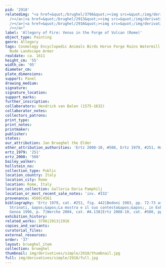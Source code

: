 ```yaml
---
pid: '2918'
relatedimg: "<a href=&quot;/brughel/3796&quot;><img src=&quot;/img/derivatives/simple/3796/thumbnail.jpg&quot;
  /></a>|<a href=&quot;/brughel/2913&quot;><img src=&quot;/img/derivatives/simple/2913/thumbnail.jpg&quot;
  /></a>|<a href=&quot;/brughel/2916&quot;><img src=&quot;/img/derivatives/simple/2916/thumbnail.jpg&quot;
  /></a>"
label: 'Allegory of Fire: Venus in the Forge of Vulcan (Rome)'
object_type: Painting
genre: Allegory
tags: Cosmology Encyclopedic Animals Birds Horse Forge Ruins Watermill Van_Balen Volcano
  Nude Landscape Armor
realdate: ca. 1611
height_cm: '55'
width_cm: '95'
diameter_cm: 
plate_dimensions: 
support: Panel
drawing_medium: 
signature: 
signature_location: 
support_marks: 
further_inscription: 
collaborators: Hendrick van Balen (1575-1632)
collaborator_notes: 
collectors_patrons: 
print_type: 
print_notes: 
printmaker: 
publisher: 
states: 
our_attribution: Jan Brueghel the Elder
other_attribution_authorities: 'Ertz 2008-10, #508, Ertz 1979, #251, Honig database'
ertz_1979: '251'
ertz_2008: '508'
bailey_walker: 
hollstein_no: 
collection_type: Public
location_country: Italy
location_city: Rome
location: Rome, Italy
location_collection: Galleria Doria Pamphilj
location_or_most_recent_sale_notes: 'inv. #332'
provenance: 4560|4561
bibliography: 'Ertz 1979, cat. #251, fig. 442|Bedoni 1983, pp. 72-73 as studio version|Claudio
  Strinati, &apos;&apos;La mostra e il suo contesto&apos;&apos;, in Exhibition Cat.
  Genoa 1996, p. 7|Werche 2004, cat. #A.138|Ertz 2008-10, cat. #508, pp. 1065-66'
exhibition_history: 
related_works: 3796|2913|2916
copies_and_variants: 
curatorial_files: 
external_resources: 
order: '37'
layout: brueghel_item
collection: brueghel
thumbnail: img/derivatives/simple/2918/thumbnail.jpg
full: img/derivatives/simple/2918/full.jpg
---
```

